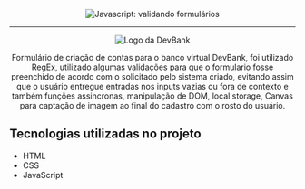 <p align="center"> <img src="https://rafasgeek.com.br/wp-content/uploads/2021/08/Business-bank-account-e1534519443766.jpeg.optimal.jpeg" alt="Javascript: validando formulários"> </p>

<hr>

<p align="center"> <img src="https://img.icons8.com/nolan/256/bank-building.png" alt="Logo da DevBank"> </p>
<p align="center">Formulário de criação de contas para o banco virtual DevBank, foi utilizado RegEx, utilizado algumas validações para que o formulario fosse preenchido de acordo com o solicitado pelo sistema criado, evitando assim que o usuário entregue entradas nos inputs vazias ou fora de contexto e também funções assincronas, manipulação de DOM, local storage, Canvas para captação de imagem ao final do cadastro com o rosto do usuário.</p>

## Tecnologias utilizadas no projeto
* HTML
* CSS
* JavaScript
